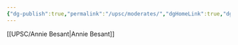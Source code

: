 ```yaml
---
{"dg-publish":true,"permalink":"/upsc/moderates/","dgHomeLink":true,"dgPassFrontmatter":false}
---
```


[[UPSC/Annie Besant|Annie Besant]]